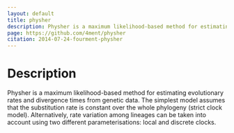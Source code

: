 ```yaml
---
layout: default
title: physher
description: Physher is a maximum likelihood-based method for estimating evolutionary rates and divergence times from genetic data
page: https://github.com/4ment/physher
citation: 2014-07-24-fourment-physher
---
```


# Description

Physher is a maximum likelihood-based method for estimating evolutionary rates and divergence times from genetic data. The simplest model assumes that the substitution rate is constant over the whole phylogeny (strict clock model). 
Alternatively, rate variation among lineages can be taken into account using two different parameterisations: local and discrete clocks.  
